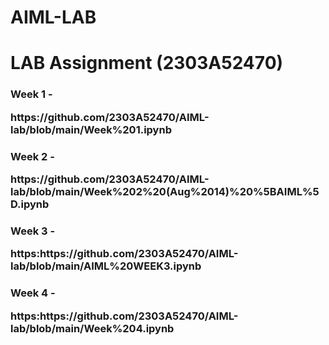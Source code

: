 # AIML-LAB
<h1>LAB Assignment (2303A52470)</h1>
<body>
  <h3>Week 1 - <p>https://github.com/2303A52470/AIML-lab/blob/main/Week%201.ipynb</p></h3>
  <h3>Week 2 - <p>https://github.com/2303A52470/AIML-lab/blob/main/Week%202%20(Aug%2014)%20%5BAIML%5D.ipynb</p></h3>
  <h3>Week 3 - <p>https:https://github.com/2303A52470/AIML-lab/blob/main/AIML%20WEEK3.ipynb</p></h3>
  <h3>Week 4 - <p>https:https://github.com/2303A52470/AIML-lab/blob/main/Week%204.ipynb</p></h3>
</body>
